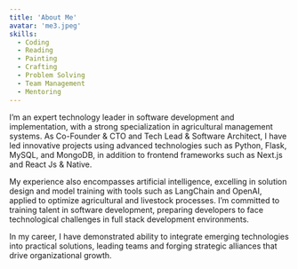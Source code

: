 ```yaml
---
title: 'About Me'
avatar: 'me3.jpeg'
skills:
  - Coding
  - Reading
  - Painting
  - Crafting
  - Problem Solving
  - Team Management
  - Mentoring
---
```


I’m an expert technology leader in software development and implementation, with a strong specialization in agricultural management systems. As Co-Founder & CTO and Tech Lead & Software Architect, I have led innovative projects using advanced technologies such as Python, Flask, MySQL, and MongoDB, in addition to frontend frameworks such as Next.js and React Js & Native.

My experience also encompasses artificial intelligence, excelling in solution design and model training with tools such as LangChain and OpenAI, applied to optimize agricultural and livestock processes. I’m committed to training talent in software development, preparing developers to face technological challenges in full stack development environments.

In my career, I have demonstrated ability to integrate emerging technologies into practical solutions, leading teams and forging strategic alliances that drive organizational growth.